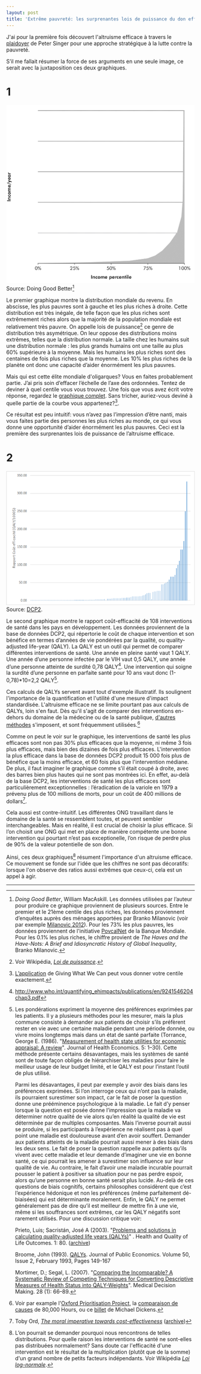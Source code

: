 ```yaml
---
layout: post
title: 'Extrême pauvreté: les surprenantes lois de puissance du don efficace'
---
```


J'ai pour la première fois découvert l'altruisme efficace à travers le [plaidoyer](https://livre.fnac.com/a2607837/Peter-Singer-Sauver-une-vie) de Peter Singer pour une approche stratégique à la lutte contre la pauvreté. 

S’il me fallait résumer la force de ses arguments en une seule image, ce serait avec la juxtaposition ces deux graphiques.


# 1
![worldincome_nolabel](/images/worldincome_nolabel.png)  
Source: Doing Good Better[^dgb]

[^dgb]:  _Doing Good Better_, William MacAskill. Les données utilisées par l’auteur pour produire ce graphique proviennent de plusieurs sources. Entre le premier et le 21ème centile des plus riches, les données proviennent d’enquêtes auprès des ménages apportées par Branko Milanovic (voir par exemple [Milanovic 2012](https://drive.google.com/open?id=0B16cnVspvUSLRi1JN2M3T2xMQWs)). Pour les 73% les plus pauvres, les données proviennent de l'initiative [PovcalNet](http://iresearch.worldbank.org/PovcalNet/) de la Banque Mondiale. Pour les 0.1% les plus riches, le chiffre provient de _The Haves and the Have-Nots: A Brief and Idiosyncratic History of Global Inequality_, Branko Milanovic. 


Le premier graphique montre la distribution mondiale du revenu. En abscisse, les plus pauvres sont à gauche et les plus riches à droite. Cette distribution est très inégale, de telle façon que les plus riches sont extrêmement riches alors que la majorité de la population mondiale est relativement très pauvre. On appelle lois de puissance[^puissance] ce genre de distribution très asymétrique. On leur oppose des distributions moins extrêmes, telles que la distribution normale. La taille chez les humains suit une distribution normale : les plus grands humains ont une taille au plus 60% supérieure à la moyenne. Mais les humains les plus riches sont des centaines de fois plus riches que la moyenne. Les 10% les plus riches de la planète ont donc une capacité d’aider énormément les plus pauvres.

[^puissance]: Voir Wikipédia, _[Loi de puissance](https://fr.wikipedia.org/wiki/Loi_de_puissance)_. 

Mais qui est cette élite mondiale d'oligarques? Vous en faites probablement partie. J’ai pris soin d’effacer l’échelle de l’axe des ordonnées. Tentez de deviner à quel centile vous vous trouvez. Une fois que vous avez écrit votre réponse, regardez le [graphique complet](/images/worldincome.png). Sans tricher, auriez-vous deviné à quelle partie de la courbe vous appartenez?[^gwwc]. 

[^gwwc]:  [L’application](https://www.givingwhatwecan.org/get-involved/how-rich-am-i/) de Giving What We Can peut vous donner votre centile exactement.

Ce résultat est peu intuitif: vous n’avez pas l’impression d’être nanti, mais vous faites partie des personnes les plus riches au monde, ce qui vous donne une opportunité d’aider énormément les plus pauvres. Ceci est la première des surprenantes lois de puissance de l’altruisme efficace. 

# 2
<!--  -->

![distribution_dcp2](/images/distribution_dcp2.png)  
Source: [DCP2](http://dcp-3.org/dcp2).

Le second graphique montre le rapport coût-efficacité de 108 interventions de santé dans les pays en développement. Les données proviennent de la base de données DCP2, qui répertorie le coût de chaque intervention et son bénéfice en termes d’années de vie pondérées par la qualité, ou quality-adjusted life-year (QALY). La QALY est un outil qui permet de comparer différentes interventions de santé. Une année en pleine santé vaut 1 QALY. Une année d’une personne infectée par le VIH vaut 0,5 QALY, une année d’une personne atteinte de surdité 0,78 QALY[^who]. Une intervention qui soigne la surdité d’une personne en parfaite santé pour 10 ans vaut donc (1-0,78)*10=2,2 QALY[^qaly].

Ces calculs de QALYs servent avant tout d'exemple illustratif. Ils soulignent l'importance de la quantification et l'utilité d'une mesure d'impact standardisée. L'altruisme efficace ne se limite pourtant pas aux calculs de QALYs, loin s'en faut. Dès qu'il s'agit de comparer des interventions en-dehors du domaine de la médecine ou de la santé publique, [d'autres méthodes](/_posts/2016-07-24-quest-ce-que-laltruisme-efficace.md) s'imposent, et sont fréquemment utilisées.[^eg]

[^who]:  http://www.who.int/quantifying_ehimpacts/publications/en/9241546204chap3.pdf

[^qaly]: 
    Les pondérations expriment la moyenne des préférences exprimées par les patients. Il y a plusieurs méthodes pour les mesurer, mais la plus commune consiste à demander aux patients de choisir s’ils préfèrent rester en vie avec une certaine maladie pendant une période donnée, ou vivre moins longtemps mais dans un état de santé parfaite (Torrance, George E. (1986). "[Measurement of health state utilities for economic appraisal: A review](https://drive.google.com/open?id=0B16cnVspvUSLaW0ySFQwXzFCR1U)". Journal of Health Economics. 5: 1–30). Cette méthode présente certains désavantages, mais les systèmes de santé sont de toute façon obligés de hiérarchiser les maladies pour faire le meilleur usage de leur budget limité, et le QALY est pour l’instant l’outil de plus utilisé.
    
    Parmi les désavantages, il peut par exemple y avoir des biais dans les préférences exprimées. Si l’on interroge ceux qui n’ont pas la maladie, ils pourraient surestimer son impact, car le fait de poser la question donne une prééminence psychologique à la maladie. Le fait d’y penser lorsque la question est posée donne l’impression que la maladie va déterminer notre qualité de vie alors qu’en réalité la qualité de vie est déterminée par de multiples composantes. Mais l’inverse pourrait aussi se produire, si les participants à l’expérience ne réalisent pas à quel point une maladie est douloureuse avant d’en avoir souffert. Demander aux patients atteints de la maladie pourrait aussi mener à des biais dans les deux sens. Le fait de poser la question rappelle aux patients qu’ils vivent avec cette maladie et leur demande d’imaginer une vie en bonne santé, ce qui pourrait les amener à surestimer son influence sur leur qualité de vie. Au contraire, le fait d’avoir une maladie incurable pourrait pousser le patient à positiver sa situation pour ne pas perdre espoir, alors qu’une personne en bonne santé serait plus lucide. Au-delà de ces questions de biais cognitifs, certains philosophes considèrent que c’est l’expérience hédonique et non les préférences (même parfaitement dé-biaisées) qui est déterminante moralement. Enfin, le QALY ne permet généralement pas de dire qu’il est meilleur de mettre fin à une vie, même si les souffrances sont extrêmes, car les QALY négatifs sont rarement utilisés. Pour une discussion critique voir:
    
    Prieto, Luis; Sacristán, José A (2003). "[Problems and solutions in calculating quality-adjusted life years (QALYs)](http://hqlo.biomedcentral.com/articles/10.1186/1477-7525-1-80)" . Health and Quality of Life Outcomes. 1: 80. ([archive](http://web.archive.org/web/20160401044655/http://hqlo.biomedcentral.com/articles/10.1186/1477-7525-1-80))

    Broome, John (1993). [QALYs](https://drive.google.com/open?id=0B16cnVspvUSLd3FNdHhraU5EWk0). Journal of Public Economics. Volume 50, Issue 2, February 1993, Pages 149-167
    
    Mortimer, D.; Segal, L. (2007). "[Comparing the Incomparable? A Systematic Review of Competing Techniques for Converting Descriptive Measures of Health Status into QALY-Weights](https://drive.google.com/open?id=0B16cnVspvUSLYnpxVHdsMll3OUk)". Medical Decision Making. 28 (1): 66–89.

Comme on peut le voir sur le graphique, les interventions de santé les plus efficaces sont non pas 30% plus efficaces que la moyenne, ni même 3 fois plus efficaces, mais bien des dizaines de fois plus efficaces. L'intervention la plus efficace dans la base de données DCP2 produit 15 000 fois plus de bénéfice que la moins efficace, et 60 fois plus que l'intervention médiane. De plus, il faut imaginer le graphique comme s’il était coupé à droite, avec des barres bien plus hautes qui ne sont pas montrées ici. En effet, au-delà de la base DCP2, les interventions de santé les plus efficaces sont particulièrement exceptionnelles : l’éradication de la variole en 1979 a prévenu plus de 100 millions de morts, pour un coût de 400 millions de dollars[^ord].

[^ord]:  Toby Ord, _[The moral imperative towards cost-effectiveness](https://www.givingwhatwecan.org/sites/givingwhatwecan.org/files/attachments/moral_imperative.pdf)_ ([archive](http://web.archive.org/web/20160316134257/https:/www.givingwhatwecan.org/sites/givingwhatwecan.org/files/attachments/moral_imperative.pdf))

[^eg]: Voir par example l'[Oxford Prioritisation Project](https://oxpr.io/), la [comparaison de causes](https://80000hours.org/problem-profiles/) de 80,000 Hours, ou ce [billet](http://effective-altruism.com/ea/wr/how_should_a_large_donor_prioritize_cause_areas/) de Michael Dickens.

Cela aussi est contre-intuitif. Les différentes ONG travaillant dans le domaine de la santé se ressemblent toutes, et peuvent sembler interchangeables. Mais en réalité, il est crucial de choisir la plus efficace. Si l’on choisit une ONG qui met en place de manière compétente une bonne intervention qui pourtant n’est pas exceptionelle, l’on risque de perdre plus de 90% de la valeur potentielle de son don. 

Ainsi, ces deux graphiques[^pourquoi] résument l'importance d'un altruisme efficace. Ce mouvement se fonde sur l'idée que les chiffres ne sont pas décoratifs: lorsque l'on observe des ratios aussi extrêmes que ceux-ci, cela est un appel à agir.

[^pourquoi]:  L’on pourrait se demander pourquoi nous rencontrons de telles distributions. Pour quelle raison les interventions de santé ne sont-elles pas distribuées normalement? Sans doute car l'efficacité d'une intervention est le résultat de la multiplication (plutôt que de la somme) d'un grand nombre de petits facteurs indépendants. Voir Wikipédia _[Loi log-normale](https://fr.wikipedia.org/wiki/Loi_log-normale)_. 

<!-- <hr> to be added before footnotes-->
---